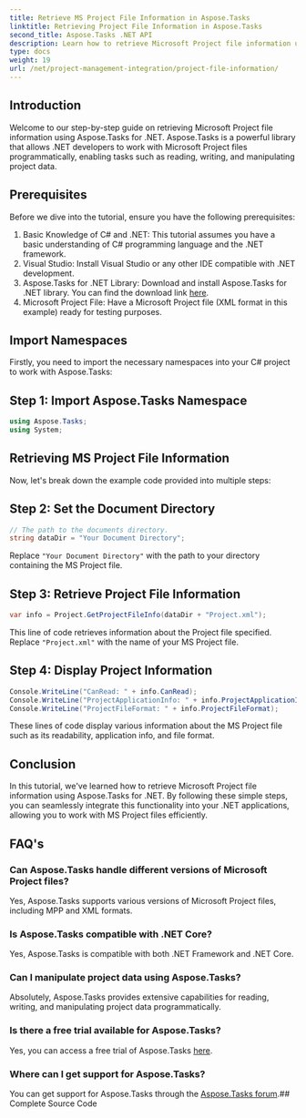 ```yaml
---
title: Retrieve MS Project File Information in Aspose.Tasks
linktitle: Retrieving Project File Information in Aspose.Tasks
second_title: Aspose.Tasks .NET API
description: Learn how to retrieve Microsoft Project file information using Aspose.Tasks for .NET. Step-by-step guide with code examples.
type: docs
weight: 19
url: /net/project-management-integration/project-file-information/
---
```

## Introduction
Welcome to our step-by-step guide on retrieving Microsoft Project file information using Aspose.Tasks for .NET. Aspose.Tasks is a powerful library that allows .NET developers to work with Microsoft Project files programmatically, enabling tasks such as reading, writing, and manipulating project data.
## Prerequisites
Before we dive into the tutorial, ensure you have the following prerequisites:
1. Basic Knowledge of C# and .NET: This tutorial assumes you have a basic understanding of C# programming language and the .NET framework.
2. Visual Studio: Install Visual Studio or any other IDE compatible with .NET development.
3. Aspose.Tasks for .NET Library: Download and install Aspose.Tasks for .NET library. You can find the download link [here](https://releases.aspose.com/tasks/net/).
4. Microsoft Project File: Have a Microsoft Project file (XML format in this example) ready for testing purposes.

## Import Namespaces
Firstly, you need to import the necessary namespaces into your C# project to work with Aspose.Tasks:
## Step 1: Import Aspose.Tasks Namespace
```csharp
using Aspose.Tasks;
using System;

```
## Retrieving MS Project File Information
Now, let's break down the example code provided into multiple steps:
## Step 2: Set the Document Directory
```csharp
// The path to the documents directory.
string dataDir = "Your Document Directory";
```
Replace `"Your Document Directory"` with the path to your directory containing the MS Project file.
## Step 3: Retrieve Project File Information
```csharp
var info = Project.GetProjectFileInfo(dataDir + "Project.xml");
```
This line of code retrieves information about the Project file specified. Replace `"Project.xml"` with the name of your MS Project file.
## Step 4: Display Project Information
```csharp
Console.WriteLine("CanRead: " + info.CanRead);
Console.WriteLine("ProjectApplicationInfo: " + info.ProjectApplicationInfo);
Console.WriteLine("ProjectFileFormat: " + info.ProjectFileFormat);
```
These lines of code display various information about the MS Project file such as its readability, application info, and file format.

## Conclusion
In this tutorial, we've learned how to retrieve Microsoft Project file information using Aspose.Tasks for .NET. By following these simple steps, you can seamlessly integrate this functionality into your .NET applications, allowing you to work with MS Project files efficiently.
## FAQ's
### Can Aspose.Tasks handle different versions of Microsoft Project files?
Yes, Aspose.Tasks supports various versions of Microsoft Project files, including MPP and XML formats.
### Is Aspose.Tasks compatible with .NET Core?
Yes, Aspose.Tasks is compatible with both .NET Framework and .NET Core.
### Can I manipulate project data using Aspose.Tasks?
Absolutely, Aspose.Tasks provides extensive capabilities for reading, writing, and manipulating project data programmatically.
### Is there a free trial available for Aspose.Tasks?
Yes, you can access a free trial of Aspose.Tasks [here](https://releases.aspose.com/).
### Where can I get support for Aspose.Tasks?
You can get support for Aspose.Tasks through the [Aspose.Tasks forum](https://forum.aspose.com/c/tasks/15).## Complete Source Code
